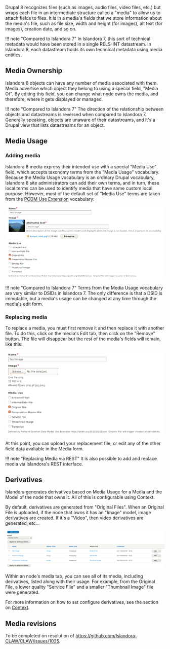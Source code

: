 Drupal 8 recognizes files (such as images, audio files, video files, etc.) but wraps each file in an intermediate structure called a
"media" to allow us to attach fields to files. It is in a media's fields that we store information about the media's file, such as file
size, width and height (for images), alt text (for images), creation date, and so on.

!!! note "Compared to Islandora 7"
    In Islandora 7, this sort of technical metadata would have been stored in a single RELS-INT datastream.
    In Islandora 8, each datastream holds its own technical metadata using media entities.

## Media Ownership

Islandora 8 objects can have any number of media associated with them. Media advertise which object they belong to using a special field,
"Media Of". By editing this field, you can change what node owns the media, and therefore, where it gets displayed or managed.

!!! note "Compared to Islandora 7"
    The direction of the relationship between objects and datastreams is reversed when compared to Islandora 7.  Generally speaking,
    objects are unaware of their datastreams, and it's a Drupal view that lists datastreams for an object.

## Media Usage

### Adding media

Islandora 8 media express their intended use with a special "Media Use" field, which accepts taxonomy terms from the "Media Usage"
vocabulary. Because the Media Usage vocabulary is an ordinary Drupal vocabulary, Islandora 8 site administrators can add their own
terms, and in turn, these local terms can be used to identify media that have some custom local purpose. However, most of the default set of "Media Use" terms are taken from the [PCDM Use Extension](https://pcdm.org/2015/05/12/use) vocabulary:

![Media tab](../assets/media_use_vocabulary_media_form.png)

!!! note "Compared to Islandora 7"
    Terms from the Media Usage vocabulary are very similar to DSIDs in Islandora 7.  The only difference is that a DSID is immutable,
    but a media's usage can be changed at any time through the media's edit form.

### Replacing media

To replace a media, you must first remove it and then replace it with another file. To do this, click on the media's Edit tab, then click on the "Remove" button. The file will disappear but the rest of the media's fields will remain, like this:

![Replace media](../assets/replace_media.png)

At this point, you can upload your replacement file, or edit any of the other field data avaliable in the Media form.

!!! note "Replacing Media via REST"
    It is also possible to add and replace media via Islandora's REST interface.	

## Derivatives

Islandora generates derivatives based on Media Usage for a Media and the Model of the node that owns it.  All of this is configurable
using Context.

By default, derivatives are generated from "Original Files". When an Original File is uploaded, if the node that
owns it has an "Image" model, image derivatives are created.  If it's a "Video", then video derivatives are generated, etc...

![Media tab](../assets/islandora_8_derivatives_sample.png)

Within an node's media tab, you can see all of its media, including derivatives, listed along with their usage. For example, from the
Original File, a lower quality "Service File" and a smaller "Thumbnail Image" file were generated.

For more information on how to set configure derivatives, see the section on [Context](context.md).

## Media revisions

To be completed on resolution of https://github.com/Islandora-CLAW/CLAW/issues/1035.
